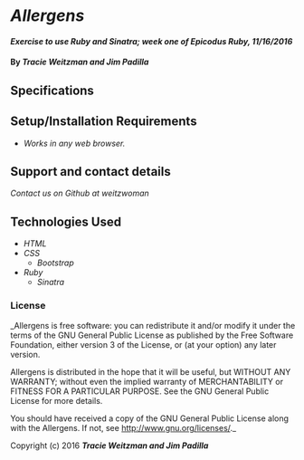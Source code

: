 # _Allergens_

#### _Exercise to use Ruby and Sinatra; week one of Epicodus Ruby, 11/16/2016_

#### By _**Tracie Weitzman and Jim Padilla**_

## Specifications

## Setup/Installation Requirements

* _Works in any web browser._

## Support and contact details

_Contact us on Github at weitzwoman_

## Technologies Used

* _HTML_
* _CSS_
  * _Bootstrap_
* _Ruby_
  * _Sinatra_


### License

_Allergens is free software: you can redistribute it and/or modify it under the terms of the GNU General Public License as published by the Free Software Foundation, either version 3 of the License, or (at your option) any later version.

Allergens is distributed in the hope that it will be useful, but WITHOUT ANY WARRANTY; without even the implied warranty of MERCHANTABILITY or FITNESS FOR A PARTICULAR PURPOSE. See the GNU General Public License for more details.

You should have received a copy of the GNU General Public License along with the Allergens. If not, see http://www.gnu.org/licenses/._

Copyright (c) 2016 **_Tracie Weitzman and Jim Padilla_**
